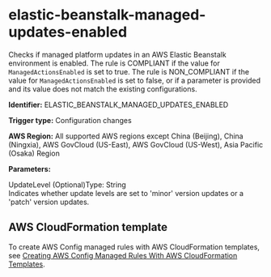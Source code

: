 # elastic\-beanstalk\-managed\-updates\-enabled<a name="elastic-beanstalk-managed-updates-enabled"></a>

Checks if managed platform updates in an AWS Elastic Beanstalk environment is enabled\. The rule is COMPLIANT if the value for `ManagedActionsEnabled` is set to true\. The rule is NON\_COMPLIANT if the value for `ManagedActionsEnabled` is set to false, or if a parameter is provided and its value does not match the existing configurations\. 

**Identifier:** ELASTIC\_BEANSTALK\_MANAGED\_UPDATES\_ENABLED

**Trigger type:** Configuration changes

**AWS Region:** All supported AWS regions except China \(Beijing\), China \(Ningxia\), AWS GovCloud \(US\-East\), AWS GovCloud \(US\-West\), Asia Pacific \(Osaka\) Region

**Parameters:**

UpdateLevel \(Optional\)Type: String  
Indicates whether update levels are set to 'minor' version updates or a 'patch' version updates\.

## AWS CloudFormation template<a name="w29aac11c33c17b7d165c15"></a>

To create AWS Config managed rules with AWS CloudFormation templates, see [Creating AWS Config Managed Rules With AWS CloudFormation Templates](aws-config-managed-rules-cloudformation-templates.md)\.